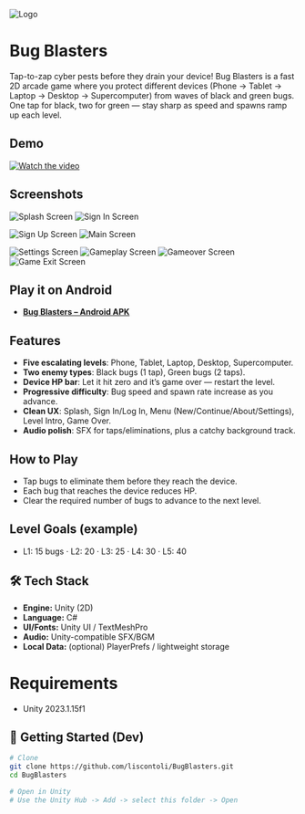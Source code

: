 ![Logo](Screenshots/BB_Logo.png)

# Bug Blasters

Tap-to-zap cyber pests before they drain your device! Bug Blasters is a fast 2D arcade game where you protect different devices (Phone → Tablet → Laptop → Desktop → Supercomputer) from waves of black and green bugs. One tap for black, two for green — stay sharp as speed and spawns ramp up each level.

## Demo
[![Watch the video](https://img.youtube.com/vi/YCXQ6P1dW1s/maxresdefault.jpg)](https://youtu.be/YCXQ6P1dW1s?si=1vGszuv-H5wOI1dj)

## Screenshots
![Splash Screen](Screenshots/BB_SplashScreen.png)
![Sign In Screen](Screenshots/BB_SignInScreen.png)

![Sign Up Screen](Screenshots/BB_SignUpScreen.png)
![Main Screen](Screenshots/BB_MainScreen.png)

![Settings Screen](Screenshots/BB_SettingsScreen.png)
![Gameplay Screen](Screenshots/BB_GameplayScreen.png)
![Gameover Screen](Screenshots/BB_GameoverScreen.png)
![Game Exit Screen](Screenshots/BB_GameExitScreen.png)

## Play it on Android
- **[Bug Blasters – Android APK](BB_ANDROID_APK/BB_Final.apk)**

## Features
- **Five escalating levels**: Phone, Tablet, Laptop, Desktop, Supercomputer.
- **Two enemy types**: Black bugs (1 tap), Green bugs (2 taps).
- **Device HP bar**: Let it hit zero and it’s game over — restart the level.
- **Progressive difficulty**: Bug speed and spawn rate increase as you advance.
- **Clean UX**: Splash, Sign In/Log In, Menu (New/Continue/About/Settings), Level Intro, Game Over.
- **Audio polish**: SFX for taps/eliminations, plus a catchy background track.

## How to Play
- Tap bugs to eliminate them before they reach the device.
- Each bug that reaches the device reduces HP.
- Clear the required number of bugs to advance to the next level.

## Level Goals (example)
- L1: 15 bugs · L2: 20 · L3: 25 · L4: 30 · L5: 40

## 🛠 Tech Stack
- **Engine:** Unity (2D)
- **Language:** C#
- **UI/Fonts:** Unity UI / TextMeshPro
- **Audio:** Unity-compatible SFX/BGM
- **Local Data:** (optional) PlayerPrefs / lightweight storage

# Requirements

- Unity 2023.1.15f1


## 🚀 Getting Started (Dev)
```bash
# Clone
git clone https://github.com/liscontoli/BugBlasters.git
cd BugBlasters

# Open in Unity
# Use the Unity Hub -> Add -> select this folder -> Open

